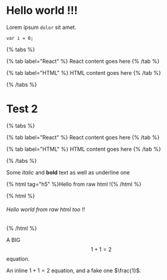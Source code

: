 
# Hello world !!!

Lorem ipsum `dolor` sit amet.

```
var i = 0;
```

{% tabs %}

{% tab label="React" %}
React content goes here
{% /tab %}

{% tab label="HTML" %}
HTML content goes here
{% /tab %}

{% /tabs %}

# Test 2

{% tabs %}

{% tab label="React" %}
React content goes here
{% /tab %}

{% tab label="HTML" %}
HTML content goes here
{% /tab %}

{% /tabs %}

Some *italic* and **bold** text as well as underline one

{% html tag="h5" %}Hello from raw html !{% /html %}

{% html %}
<h6>Hello world from raw html too !!</h6>
{% /html %}


A BIG $$ 1 + 1 = 2 $$ equation.

An inline $1+1=2$ equation, and a fake one $\frac{1}$.

